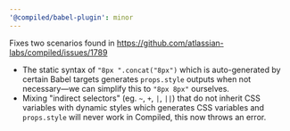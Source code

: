 ```yaml
---
'@compiled/babel-plugin': minor
---
```


Fixes two scenarios found in https://github.com/atlassian-labs/compiled/issues/1789

- The static syntax of `"8px ".concat("8px")` which is auto-generated by certain Babel targets generates `props.style` outputs when not necessary—we can simplify this to `"8px 8px"` ourselves.
- Mixing "indirect selectors" (eg. `~`, `+`, `|`, `||`) that do not inherit CSS variables with dynamic styles which generates CSS variables and `props.style` will never work in Compiled, this now throws an error.
